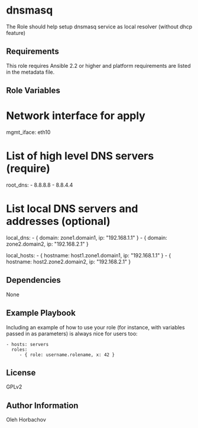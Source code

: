 dnsmasq
=========

The Role should help setup dnsmasq service as local resolver (without dhcp feature)

Requirements
------------

This role requires Ansible 2.2 or higher and platform requirements are listed in the metadata file.

Role Variables
--------------
  # Network interface for apply
  mgmt_iface: eth10

  # List of high level DNS servers (require)
  root_dns:
    - 8.8.8.8
    - 8.8.4.4

  # List local DNS servers and addresses (optional)
  local_dns:
    - { domain: zone1.domain1, ip: "192.168.1.1" }
    - { domain: zone2.domain2, ip: "192.168.2.1" }

  local_hosts:
    - { hostname: host1.zone1.domain1, ip: "192.168.1.1" }
    - { hostname: host2.zone2.domain2, ip: "192.168.2.1" }

Dependencies
------------

None

Example Playbook
----------------

Including an example of how to use your role (for instance, with variables passed in as parameters) is always nice for users too:

    - hosts: servers
      roles:
         - { role: username.rolename, x: 42 }

License
-------

GPLv2

Author Information
------------------

Oleh Horbachov

